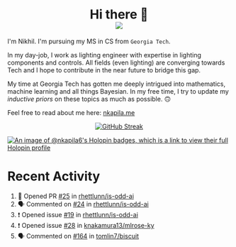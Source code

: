 <h1 align="center">Hi there 👋
<div align="center">
  <a href="https://github.com/nkapila6">
    <img src="https://visitcount.itsvg.in/api?id=nkapila6&label=Profile%20Views&color=12&icon=0&pretty=false" />
  </a>
</div></h1>

I'm Nikhil. I'm pursuing my MS in CS from `Georgia Tech`.

In my day-job, I work as lighting engineer with expertise in lighting components and controls. All fields (even lighting) are converging towards Tech and I hope to contribute in the near future to bridge this gap.

My time at Georgia Tech has gotten me deeply intrigued into mathematics, machine learning and all things Bayesian. In my free time, I try to update my *inductive priors* on these topics as much as possible. 🙃

Feel free to read about me here: [nkapila.me](https://nkapila.me)

<div align="center">
<a href="https://git.io/streak-stats"><img src="https://github-readme-streak-stats.herokuapp.com?user=nkapila6&theme=humoris&date_format=j%2Fn%5B%2FY%5D&mode=weekly&hide_current_streak=true" alt="GitHub Streak" /></a>
</div>

[![An image of @nkapila6's Holopin badges, which is a link to view their full Holopin profile](https://holopin.me/nkapila6)](https://holopin.io/@nkapila6)

# Recent Activity
<!--START_SECTION:activity-->
1. 💪 Opened PR [#25](https://github.com/rhettlunn/is-odd-ai/pull/25) in [rhettlunn/is-odd-ai](https://github.com/rhettlunn/is-odd-ai)
2. 🗣 Commented on [#24](https://github.com/rhettlunn/is-odd-ai/issues/24#issuecomment-2429336663) in [rhettlunn/is-odd-ai](https://github.com/rhettlunn/is-odd-ai)
3. ❗ Opened issue [#19](https://github.com/rhettlunn/is-odd-ai/issues/19) in [rhettlunn/is-odd-ai](https://github.com/rhettlunn/is-odd-ai)
4. ❗ Opened issue [#28](https://github.com/knakamura13/mlrose-ky/issues/28) in [knakamura13/mlrose-ky](https://github.com/knakamura13/mlrose-ky)
5. 🗣 Commented on [#164](https://github.com/tomlin7/biscuit/issues/164#issuecomment-2413174504) in [tomlin7/biscuit](https://github.com/tomlin7/biscuit)
<!--END_SECTION:activity-->

